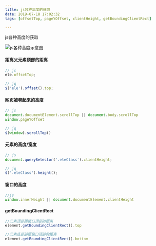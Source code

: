 ```yaml
---
title: js各种高度的获取
date: 2019-07-18 17:02:32
tags: [offsetTop, pageYOffset, clientHeight, getBoundingClientRect]

---
```

js各种高度的获取
<!-- more -->
![js各种高度示意图](/images/jsHeight.jpg)

#### 距离父元素顶部的距离
```javascript
// js
ele.offsetTop;

// jq
$('ele').offset().top;
```

#### 网页被卷起来的高度
```javascript
// js
document.documentElement.scrollTop || document.body.scrollTop
window.pageYOffset

// jq
$(window).scrollTop()
```

#### 元素的高度/宽度
```javascript
// js
document.querySelector('.eleClass').clientHeight;

// jq
$('.eleClass').height();
```

#### 窗口的高度
```javascript
//js
window.innerHeight || document.documentElement.clientHeight

```

#### getBoundingClientRect
```javascript
//元素顶部距窗口顶部的距离
element.getBoundingClientRect().top 

//元素底部部距窗口顶部的距离
element.getBoundingClientRect().bottom 

```